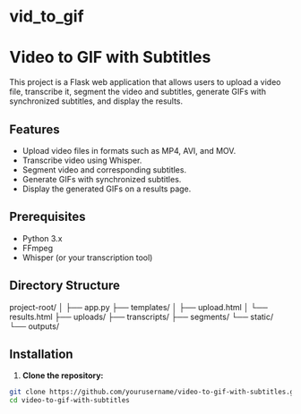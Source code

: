 # vid_to_gif
# Video to GIF with Subtitles

This project is a Flask web application that allows users to upload a video file, transcribe it, segment the video and subtitles, generate GIFs with synchronized subtitles, and display the results.

## Features

- Upload video files in formats such as MP4, AVI, and MOV.
- Transcribe video using Whisper.
- Segment video and corresponding subtitles.
- Generate GIFs with synchronized subtitles.
- Display the generated GIFs on a results page.

## Prerequisites

- Python 3.x
- FFmpeg
- Whisper (or your transcription tool)

## Directory Structure

project-root/
│
├── app.py
├── templates/
│ ├── upload.html
│ └── results.html
├── uploads/
├── transcripts/
├── segments/
└── static/
└── outputs/


## Installation

1. **Clone the repository:**

```bash
git clone https://github.com/yourusername/video-to-gif-with-subtitles.git
cd video-to-gif-with-subtitles

